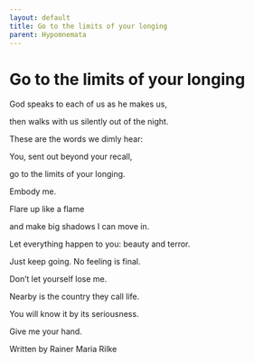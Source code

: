 ```yaml
---
layout: default
title: Go to the limits of your longing
parent: Hypomnemata
---
```

# Go to the limits of your longing


God speaks to each of us as he makes us,

then walks with us silently out of the night.

These are the words we dimly hear:

You, sent out beyond your recall,

go to the limits of your longing.

Embody me.

Flare up like a flame

and make big shadows I can move in.

Let everything happen to you: beauty and terror.

Just keep going. No feeling is final.

Don’t let yourself lose me.

Nearby is the country they call life.

You will know it by its seriousness.

Give me your hand.

Written by Rainer Maria Rilke